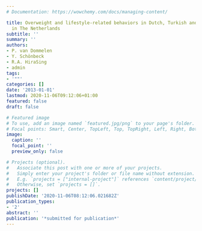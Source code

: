 ```yaml
---
# Documentation: https://wowchemy.com/docs/managing-content/

title: Overweight and lifestyle-related behaviors in Dutch, Turkish and Moroccan children
  in The Netherlands
subtitle: ''
summary: ''
authors:
- P. van Dommelen
- Y. Schönbeck
- R.A. HiraSing
- admin
tags:
- '""'
categories: []
date: '2013-01-01'
lastmod: 2020-11-06T09:12:06+01:00
featured: false
draft: false

# Featured image
# To use, add an image named `featured.jpg/png` to your page's folder.
# Focal points: Smart, Center, TopLeft, Top, TopRight, Left, Right, BottomLeft, Bottom, BottomRight.
image:
  caption: ''
  focal_point: ''
  preview_only: false

# Projects (optional).
#   Associate this post with one or more of your projects.
#   Simply enter your project's folder or file name without extension.
#   E.g. `projects = ["internal-project"]` references `content/project/deep-learning/index.md`.
#   Otherwise, set `projects = []`.
projects: []
publishDate: '2020-11-06T08:12:06.021682Z'
publication_types:
- '2'
abstract: ''
publication: '*submitted for publication*'
---
```

